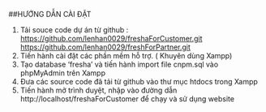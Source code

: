 ##HƯỚNG DẪN CÀI ĐẶT
1. Tải souce code dự án từ github : 
https://github.com/lenhan0029/freshaForCustomer.git
https://github.com/lenhan0029/freshForPartner.git
2. Tiến hành cài đặt các phần mềm hỗ trợ. ( Khuyên dùng Xampp)
3. Tạo database ‘fresha’ và tiến hành import file cnpm.sql vào phpMyAdmin trên Xampp
4. Đưa các source code đã tải từ github vào thư mục htdocs trong Xampp
5. Tiến hành mở trình duyệt, nhập vào đường dẫn http://localhost/freshaForCustomer để chạy và sử dụng website
